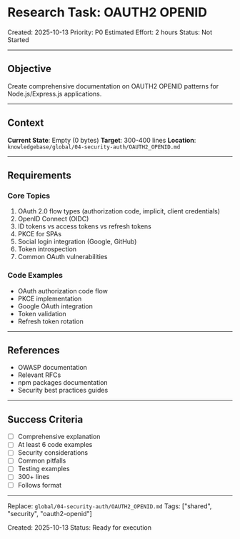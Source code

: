 # Research Task: OAUTH2 OPENID

Created: 2025-10-13
Priority: P0
Estimated Effort: 2 hours
Status: Not Started

---

## Objective

Create comprehensive documentation on OAUTH2 OPENID patterns for Node.js/Express.js applications.

---

## Context

**Current State**: Empty (0 bytes)
**Target**: 300-400 lines
**Location**: `knowledgebase/global/04-security-auth/OAUTH2_OPENID.md`

---

## Requirements

### Core Topics
1. OAuth 2.0 flow types (authorization code, implicit, client credentials)
2. OpenID Connect (OIDC)
3. ID tokens vs access tokens vs refresh tokens
4. PKCE for SPAs
5. Social login integration (Google, GitHub)
6. Token introspection
7. Common OAuth vulnerabilities

### Code Examples
- OAuth authorization code flow
- PKCE implementation
- Google OAuth integration
- Token validation
- Refresh token rotation

---

## References

- OWASP documentation
- Relevant RFCs
- npm packages documentation
- Security best practices guides

---

## Success Criteria

- [ ] Comprehensive explanation
- [ ] At least 6 code examples
- [ ] Security considerations
- [ ] Common pitfalls
- [ ] Testing examples
- [ ] 300+ lines
- [ ] Follows format

---

Replace: `global/04-security-auth/OAUTH2_OPENID.md`
Tags: ["shared", "security", "oauth2-openid"]

Created: 2025-10-13
Status: Ready for execution
